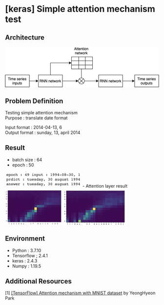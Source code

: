 [keras] Simple attention mechanism test
===
## Architecture
![attention_diagram](./figures/simple_attention.png)

## Problem Definition
Testing simple attention mechanism  
Purpose : translate date format  

Input format : 2014-04-13, 6  
Output format : sunday, 13, april 2014  

## Result  
- batch size : 64
- epoch : 50  
<img src="./figures/49_result.png" width="250">  
- Attention layer result    
<img src='./figures/attention_layer_result.png' width='400'>

## Environment
- Python : 3.7.10  
- Tensorflow ; 2.4.1  
- keras : 2.4.3  
- Numpy : 1.19.5  

## Additional Resources
[1] <a href="https://github.com/YeongHyeon/MNIST_AttentionMap#readme">[TensorFlow] Attention mechanism with MNIST dataset</a> by YeongHyeon Park